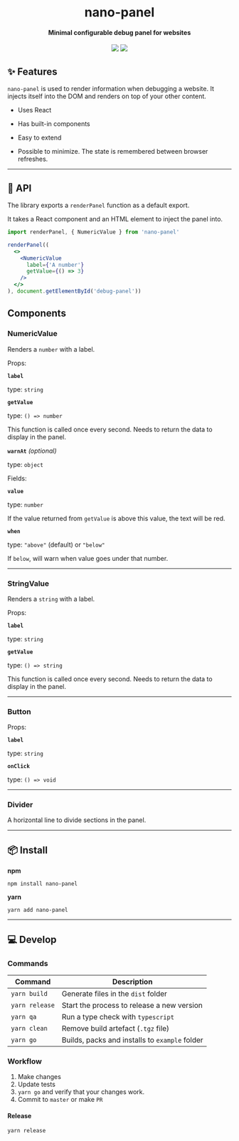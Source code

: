 <h1 align="center">
  nano-panel
</h1>
<h4 align="center">
  Minimal configurable debug panel for websites
</h4>

<div align="center">
  <img src="https://badgen.net/npm/v/nano-panel?icon=npm" />
  <img src="https://badgen.net/bundlephobia/minzip/nano-panel" />
</div>

## :sparkles: Features

`nano-panel` is used to render information when debugging a website. It injects itself into the DOM and renders on top of your other content.

  - Uses React

  - Has built-in components

  - Easy to extend

  - Possible to minimize. The state is remembered between browser refreshes.
---

## :newspaper: API

The library exports a `renderPanel` function as a default export.

It takes a React component and an HTML element to inject the panel into.

```jsx
import renderPanel, { NumericValue } from 'nano-panel'

renderPanel((
  <>
    <NumericValue 
      label={'A number'}
      getValue={() => 3}
    />
  </>
), document.getElementById('debug-panel'))
```

## Components

### NumericValue

Renders a `number` with a label.

<!-- TODO: Show gif -->

Props:

**`label`**

type: `string`

**`getValue`**

type: `() => number`

This function is called once every second. Needs to return the data to display in the panel.

**`warnAt`** *(optional)*

type: `object`

Fields:

**`value`**

type: `number`

If the value returned from `getValue` is above this value, the text will be red.

**`when`**

type: `"above"` (default) or `"below"`

If `below`, will warn when value goes under that number.

---

### StringValue

Renders a `string` with a label.

<!-- TODO: Show gif -->

Props:

**`label`**

type: `string`

**`getValue`**

type: `() => string`

This function is called once every second. Needs to return the data to display in the panel.

---

### Button

Props:

**`label`**

type: `string`

**`onClick`**

type: `() => void`

---

### Divider

A horizontal line to divide sections in the panel.

---

## :package: Install

**npm**

```
npm install nano-panel
```

**yarn**

```
yarn add nano-panel
```

---

## :computer: Develop

### Commands

| Command        | Description                                    |
| -------------- | ---------------------------------------------- |
| `yarn build`   | Generate files in the `dist` folder            |
| `yarn release` | Start the process to release a new version     |
| `yarn qa`      | Run a type check with `typescript`             |
| `yarn clean`   | Remove build artefact (`.tgz` file)            |
| `yarn go`      | Builds, packs and installs to `example` folder |

### Workflow

1. Make changes
2. Update tests
3. `yarn go` and verify that your changes work.
4. Commit to `master` or make `PR`

#### Release

`yarn release`
